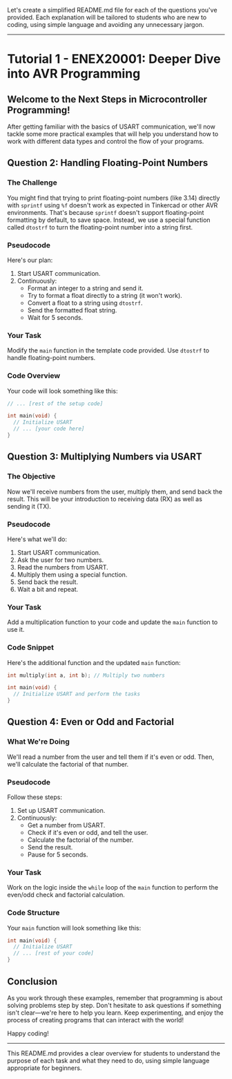 Let's create a simplified README.md file for each of the questions you've provided. Each explanation will be tailored to students who are new to coding, using simple language and avoiding any unnecessary jargon.

---

# Tutorial 1 - ENEX20001: Deeper Dive into AVR Programming

## Welcome to the Next Steps in Microcontroller Programming!

After getting familiar with the basics of USART communication, we'll now tackle some more practical examples that will help you understand how to work with different data types and control the flow of your programs.

## Question 2: Handling Floating-Point Numbers

### The Challenge

You might find that trying to print floating-point numbers (like 3.14) directly with `sprintf` using `%f` doesn't work as expected in Tinkercad or other AVR environments. That's because `sprintf` doesn't support floating-point formatting by default, to save space. Instead, we use a special function called `dtostrf` to turn the floating-point number into a string first.

### Pseudocode

Here's our plan:

1. Start USART communication.
2. Continuously:
   - Format an integer to a string and send it.
   - Try to format a float directly to a string (it won't work).
   - Convert a float to a string using `dtostrf`.
   - Send the formatted float string.
   - Wait for 5 seconds.

### Your Task

Modify the `main` function in the template code provided. Use `dtostrf` to handle floating-point numbers.

### Code Overview

Your code will look something like this:

```c
// ... [rest of the setup code]

int main(void) {
  // Initialize USART
  // ... [your code here]
}
```

## Question 3: Multiplying Numbers via USART

### The Objective

Now we'll receive numbers from the user, multiply them, and send back the result. This will be your introduction to receiving data (RX) as well as sending it (TX).

### Pseudocode

Here's what we'll do:

1. Start USART communication.
2. Ask the user for two numbers.
3. Read the numbers from USART.
4. Multiply them using a special function.
5. Send back the result.
6. Wait a bit and repeat.

### Your Task

Add a multiplication function to your code and update the `main` function to use it.

### Code Snippet

Here's the additional function and the updated `main` function:

```c
int multiply(int a, int b); // Multiply two numbers

int main(void) {
  // Initialize USART and perform the tasks
}
```

## Question 4: Even or Odd and Factorial

### What We're Doing

We'll read a number from the user and tell them if it's even or odd. Then, we'll calculate the factorial of that number.

### Pseudocode

Follow these steps:

1. Set up USART communication.
2. Continuously:
   - Get a number from USART.
   - Check if it's even or odd, and tell the user.
   - Calculate the factorial of the number.
   - Send the result.
   - Pause for 5 seconds.

### Your Task

Work on the logic inside the `while` loop of the `main` function to perform the even/odd check and factorial calculation.

### Code Structure

Your `main` function will look something like this:

```c
int main(void) {
  // Initialize USART
  // ... [rest of your code]
}
```

## Conclusion

As you work through these examples, remember that programming is about solving problems step by step. Don't hesitate to ask questions if something isn't clear—we're here to help you learn. Keep experimenting, and enjoy the process of creating programs that can interact with the world!

Happy coding!

--- 

This README.md provides a clear overview for students to understand the purpose of each task and what they need to do, using simple language appropriate for beginners.
